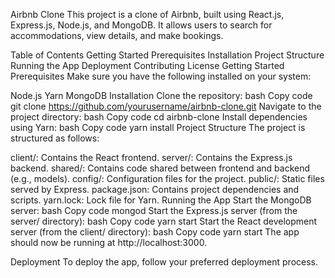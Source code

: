 Airbnb Clone
This project is a clone of Airbnb, built using React.js, Express.js, Node.js, and MongoDB. It allows users to search for accommodations, view details, and make bookings.

Table of Contents
Getting Started
Prerequisites
Installation
Project Structure
Running the App
Deployment
Contributing
License
Getting Started
Prerequisites
Make sure you have the following installed on your system:

Node.js
Yarn
MongoDB
Installation
Clone the repository:
bash
Copy code
git clone https://github.com/yourusername/airbnb-clone.git
Navigate to the project directory:
bash
Copy code
cd airbnb-clone
Install dependencies using Yarn:
bash
Copy code
yarn install
Project Structure
The project is structured as follows:

client/: Contains the React frontend.
server/: Contains the Express.js backend.
shared/: Contains code shared between frontend and backend (e.g., models).
config/: Configuration files for the project.
public/: Static files served by Express.
package.json: Contains project dependencies and scripts.
yarn.lock: Lock file for Yarn.
Running the App
Start the MongoDB server:
bash
Copy code
mongod
Start the Express.js server (from the server/ directory):
bash
Copy code
yarn start
Start the React development server (from the client/ directory):
bash
Copy code
yarn start
The app should now be running at http://localhost:3000.

Deployment
To deploy the app, follow your preferred deployment process.

